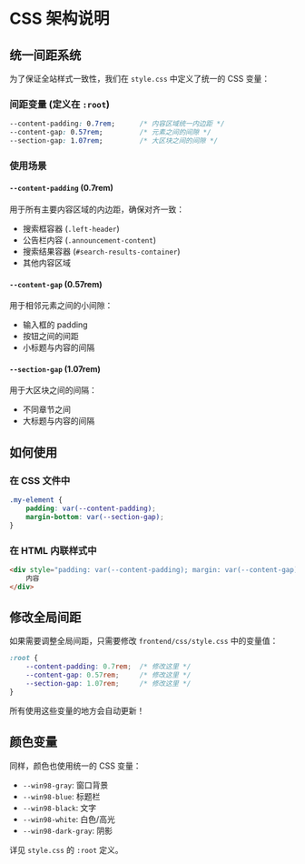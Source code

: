 # CSS 架构说明

## 统一间距系统

为了保证全站样式一致性，我们在 `style.css` 中定义了统一的 CSS 变量：

### 间距变量 (定义在 `:root`)

```css
--content-padding: 0.7rem;      /* 内容区域统一内边距 */
--content-gap: 0.57rem;         /* 元素之间的间隙 */
--section-gap: 1.07rem;         /* 大区块之间的间隙 */
```

### 使用场景

#### `--content-padding` (0.7rem)
用于所有主要内容区域的内边距，确保对齐一致：
- 搜索框容器 (`.left-header`)
- 公告栏内容 (`.announcement-content`)
- 搜索结果容器 (`#search-results-container`)
- 其他内容区域

#### `--content-gap` (0.57rem)
用于相邻元素之间的小间隙：
- 输入框的 padding
- 按钮之间的间距
- 小标题与内容的间隔

#### `--section-gap` (1.07rem)
用于大区块之间的间隔：
- 不同章节之间
- 大标题与内容的间隔

## 如何使用

### 在 CSS 文件中
```css
.my-element {
    padding: var(--content-padding);
    margin-bottom: var(--section-gap);
}
```

### 在 HTML 内联样式中
```html
<div style="padding: var(--content-padding); margin: var(--content-gap);">
    内容
</div>
```

## 修改全局间距

如果需要调整全局间距，只需要修改 `frontend/css/style.css` 中的变量值：

```css
:root {
    --content-padding: 0.7rem;  /* 修改这里 */
    --content-gap: 0.57rem;     /* 修改这里 */
    --section-gap: 1.07rem;     /* 修改这里 */
}
```

所有使用这些变量的地方会自动更新！

## 颜色变量

同样，颜色也使用统一的 CSS 变量：
- `--win98-gray`: 窗口背景
- `--win98-blue`: 标题栏
- `--win98-black`: 文字
- `--win98-white`: 白色/高光
- `--win98-dark-gray`: 阴影

详见 `style.css` 的 `:root` 定义。
